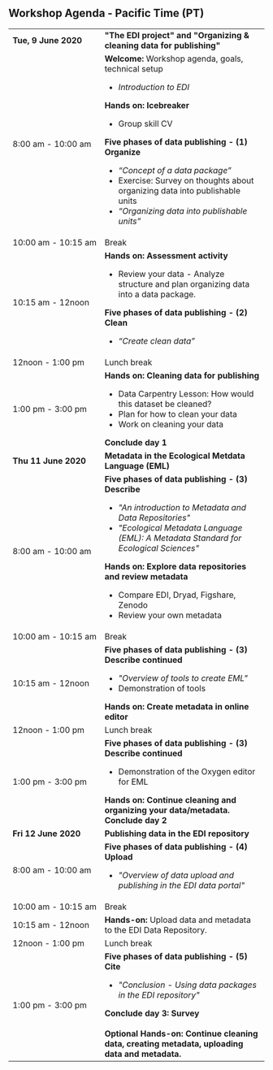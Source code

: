## Workshop Agenda - Pacific Time (PT)

<table>
  <tr>
    <td nowrap><strong>Tue, 9 June 2020</strong></td>
       <td><strong>"The EDI project" and "Organizing & cleaning data for publishing"</strong></td>
</tr><tr>
    <td nowrap>8:00 am - 10:00 am</td>
    <td><strong>Welcome: </strong> Workshop agenda, goals, technical setup<br><ul>
      <li><i>Introduction to EDI</i></li></ul>
      <strong>Hands on: Icebreaker</strong><ul>
            <li>Group skill CV</li></ul>
       <strong>Five phases of data publishing - (1) Organize</strong><br><ul>
         <li><i>“Concept of a data package”</i></li>
      <li>Exercise: Survey on thoughts about organizing data into publishable units</li>
        <li><i>“Organizing data into publishable units”</i></li></ul>
   </td>
</tr><tr>
    <td nowrap>10:00 am - 10:15 am</td><td>Break</td>
</tr><tr>
    <td nowrap>10:15 am - 12noon</td>
    <td><strong>Hands on: Assessment activity</strong><br><ul>
      <li>Review your data - Analyze structure and plan organizing data into a data package.</li></ul>
      <strong>Five phases of data publishing - (2) Clean</strong><br><ul>
         <li><i>“Create clean data”</i></li>
   </td>
</tr><tr>
    <td nowrap>12noon - 1:00 pm</td><td>Lunch break</td>
</tr><tr>
    <td nowrap>1:00 pm - 3:00 pm</td>
    <td><strong>Hands on: Cleaning data for publishing</strong><br><ul>
      <li>Data Carpentry Lesson: How would this dataset be cleaned?</li>
      <li>Plan for how to clean your data</li>
      <li>Work on cleaning your data</li></ul>
      <strong>Conclude day 1</strong>
      </td>
</tr><tr>
    <td nowrap><strong>Thu 11 June 2020</strong></td><td><strong>Metadata in the Ecological Metdata Language (EML)</strong></td>
</tr><tr>
    <td nowrap>8:00 am - 10:00 am</td>
   <td><strong>Five phases of data publishing - (3) Describe</strong><br><ul>
      <li><i>"An introduction to Metadata and Data Repositories"</i></li>
      <li><i>"Ecological Metadata Language (EML): A Metadata Standard for Ecological Sciences"</i></li></ul>     
      <strong>Hands on: Explore data repositories and review metadata</strong><ul>
       <li>Compare EDI, Dryad, Figshare, Zenodo</li>
       <li>Review your own metadata</li></ul></td>
      <tr>
    <td nowrap>10:00 am - 10:15 am</td><td>Break</td>
</tr><tr>
    <td nowrap>10:15 am - 12noon</td>
   <td><strong>Five phases of data publishing - (3) Describe continued</strong><br><ul>
      <li><i>"Overview of tools to create EML"</i></li>
      <li>Demonstration of tools</li></ul>
      <strong>Hands on: Create metadata in online editor</strong></td>
</tr><tr>
    <td nowrap>12noon - 1:00 pm</td><td>Lunch break</td>
</tr><tr>
    <td nowrap>1:00 pm - 3:00 pm</td>
    <td><strong>Five phases of data publishing - (3) Describe continued</strong><br><ul>
       <li>Demonstration of the Oxygen editor for EML</li></ul>
      <strong>Hands on: Continue cleaning and organizing your data/metadata.</strong><br>
      <strong>Conclude day 2</strong></td>
</tr><tr>
 <td><strong>Fri 12 June 2020</strong></td><td><strong> Publishing data in the EDI repository</strong></td>
</tr><tr>
    <td nowrap>8:00 am - 10:00 am</td>
    <td><strong>Five phases of data publishing - (4) Upload</strong><br><ul>
    <li><i>"Overview of data upload and publishing in the EDI data portal"</i></li>
</tr><tr>
    <td nowrap>10:00 am - 10:15 am</td><td>Break</td>
</tr><tr>
    <td nowrap>10:15 am - 12noon</td>
    <td><strong>Hands-on:</strong> Upload data and metadata to the EDI Data Repository.</td>
 <tr>
    <td nowrap>12noon - 1:00 pm</td><td>Lunch break</td>
</tr><tr>
    <td nowrap>1:00 pm - 3:00 pm</td>
      <td><strong>Five phases of data publishing - (5) Cite</strong><br><ul>
        <li><i>"Conclusion - Using data packages in the EDI repository"</i></li></ul>
        <strong>Conclude day 3: Survey</strong><br><br>
       <strong>Optional Hands-on: Continue cleaning data, creating metadata, uploading data and metadata.</strong>
     </td>
 </tr>
</table>
